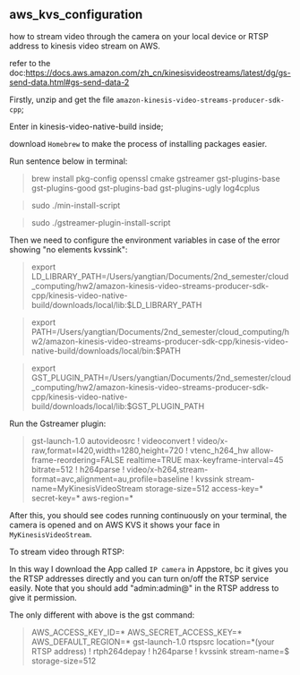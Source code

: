 ## aws_kvs_configuration
how to stream video through the camera on your local device or RTSP address to kinesis video stream on AWS.

refer to the doc:https://docs.aws.amazon.com/zh_cn/kinesisvideostreams/latest/dg/gs-send-data.html#gs-send-data-2

Firstly, unzip and get the file `amazon-kinesis-video-streams-producer-sdk-cpp`;

Enter in kinesis-video-native-build inside;

download `Homebrew` to make the process of installing packages easier.

Run sentence below in terminal:
>brew install pkg-config openssl cmake gstreamer gst-plugins-base gst-plugins-good gst-plugins-bad gst-plugins-ugly log4cplus

>sudo ./min-install-script

>sudo ./gstreamer-plugin-install-script

Then we need to configure the environment variables in case of the error showing "no elements kvssink":

>export LD_LIBRARY_PATH=/Users/yangtian/Documents/2nd_semester/cloud_computing/hw2/amazon-kinesis-video-streams-producer-sdk-cpp/kinesis-video-native-build/downloads/local/lib:$LD_LIBRARY_PATH

>export PATH=/Users/yangtian/Documents/2nd_semester/cloud_computing/hw2/amazon-kinesis-video-streams-producer-sdk-cpp/kinesis-video-native-build/downloads/local/bin:$PATH

>export GST_PLUGIN_PATH=/Users/yangtian/Documents/2nd_semester/cloud_computing/hw2/amazon-kinesis-video-streams-producer-sdk-cpp/kinesis-video-native-build/downloads/local/lib:$GST_PLUGIN_PATH

Run the Gstreamer plugin:

>gst-launch-1.0 autovideosrc ! videoconvert ! video/x-raw,format=I420,width=1280,height=720 ! vtenc_h264_hw allow-frame-reordering=FALSE realtime=TRUE max-keyframe-interval=45 bitrate=512 ! h264parse ! video/x-h264,stream-format=avc,alignment=au,profile=baseline ! kvssink stream-name=MyKinesisVideoStream storage-size=512 access-key=* secret-key=* aws-region=*

After this, you should see codes running continuously on your terminal, the camera is opened and on AWS KVS it shows your face in `MyKinesisVideoStream`.

To stream video through RTSP:

In this way I download the App called `IP camera` in Appstore, bc it gives you the RTSP addresses directly and you can turn on/off the RTSP service easily. Note that you should add "admin:admin@" in the RTSP address to give it permission.

The only different with above is the gst command:

>AWS_ACCESS_KEY_ID=* AWS_SECRET_ACCESS_KEY=* AWS_DEFAULT_REGION=* gst-launch-1.0 rtspsrc location=*(your RTSP address) ! rtph264depay ! h264parse ! kvssink stream-name=$ storage-size=512



